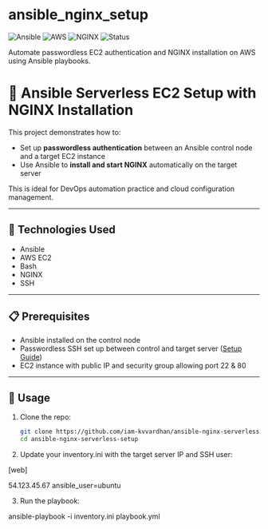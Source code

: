 # ansible_nginx_setup
![Ansible](https://img.shields.io/badge/Automation-Ansible-yellow?style=for-the-badge&logo=ansible)
![AWS](https://img.shields.io/badge/Cloud-AWS-orange?style=for-the-badge&logo=amazon-aws)
![NGINX](https://img.shields.io/badge/WebServer-NGINX-brightgreen?style=for-the-badge&logo=nginx)
![Status](https://img.shields.io/badge/Project-Active-success?style=for-the-badge)

Automate passwordless EC2 authentication and NGINX installation on AWS using Ansible playbooks.
# 🚀 Ansible Serverless EC2 Setup with NGINX Installation

This project demonstrates how to:
- Set up **passwordless authentication** between an Ansible control node and a target EC2 instance
- Use Ansible to **install and start NGINX** automatically on the target server

This is ideal for DevOps automation practice and cloud configuration management.

---

## 🔧 Technologies Used

- Ansible
- AWS EC2
- Bash
- NGINX
- SSH

---

## 📋 Prerequisites

- Ansible installed on the control node
- Passwordless SSH set up between control and target server ([Setup Guide](docs/passwordless_ssh.md))
- EC2 instance with public IP and security group allowing port 22 & 80

---

## 📁 Usage

1. Clone the repo:
   ```bash
   git clone https://github.com/iam-kvvardhan/ansible-nginx-serverless-setup.git
   cd ansible-nginx-serverless-setup

2. Update your inventory.ini with the target server IP and SSH user:

[web]

54.123.45.67 ansible_user=ubuntu

3. Run the playbook:

ansible-playbook -i inventory.ini playbook.yml
